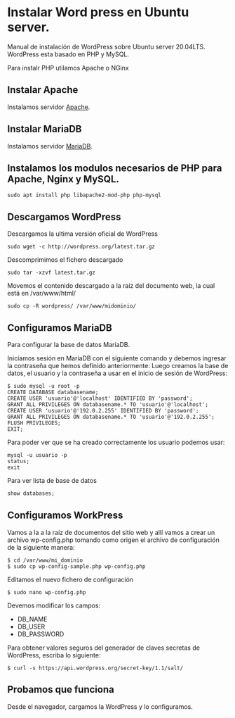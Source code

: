 # Instalar Word press en Ubuntu server.

Manual de instalación de WordPress sobre Ubuntu server 20.04LTS. 
WordPress esta basado en PHP y MySQL.

Para instalr PHP utilamos Apache o NGinx

## Instalar Apache

Instalamos servidor [Apache](Apache.md).

## Instalar MariaDB

Instalamos servidor [MariaDB](MariaDB.md).

## Instalamos los modulos necesarios de PHP para Apache, Nginx y MySQL.

``` shell
sudo apt install php libapache2-mod-php php-mysql
```

<!-- Se pueden instalar todos los componentes de php

``` shell
sudo apt install php-dom php-simplexml php-ssh2 php-xml php-xmlreader php-curl php-exif php-ftp php-gd php-iconv php-imagick php-json php-mbstring php-posix php-sockets php-tokenizer
``` -->

## Descargamos WordPress

Descargamos la ultima versión oficial de WordPress

``` shell
sudo wget -c http://wordpress.org/latest.tar.gz
```

Descomprimimos el fichero descargado

``` shell
sudo tar -xzvf latest.tar.gz
```

Movemos el contenido descargado a la raíz del documento web, la cual está en /var/www/html/

``` shell
sudo cp -R wordpress/ /var/www/midominio/
```

## Configuramos MariaDB

Para configurar la base de datos MariaDB.

Iniciamos sesión en MariaDB con el siguiente comando y debemos ingresar la contraseña que hemos definido anteriormente:
Luego creamos la base de datos, el usuario y la contraseña a usar en el inicio de sesión de WordPress:


``` shell
$ sudo mysql -u root -p
CREATE DATABASE databasename;
CREATE USER 'usuario'@'localhost' IDENTIFIED BY 'password';
GRANT ALL PRIVILEGES ON databasename.* TO 'usuario'@'localhost';
CREATE USER 'usuario'@'192.0.2.255' IDENTIFIED BY 'password';
GRANT ALL PRIVILEGES ON databasename.* TO 'usuario'@'192.0.2.255';
FLUSH PRIVILEGES;
EXIT;
```

Para poder ver que se ha creado correctamente los usuario podemos usar:

``` shell
mysql -u usuario -p
status;
exit
```

Para ver lista de base de datos

```sql
show databases;
```

## Configuramos WorkPress

Vamos a la a la raíz de documentos del sitio web y allí vamos a crear un archivo wp-config.php tomando como origen el archivo de configuración de la siguiente manera:

``` shell
$ cd /var/www/mi_dominio
$ sudo cp wp-config-sample.php wp-config.php
```

Editamos el nuevo fichero de configuración

``` shell
$ sudo nano wp-config.php
```

Devemos modificar los campos:

* DB_NAME
* DB_USER
* DB_PASSWORD

Para obtener valores seguros del generador de claves secretas de WordPress, escriba lo siguiente:

``` shell
$ curl -s https://api.wordpress.org/secret-key/1.1/salt/
```

## Probamos que funciona

Desde el navegador, cargamos la WordPress y lo configuramos.
